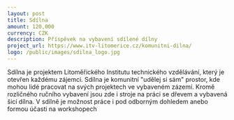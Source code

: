 ```yaml
---
layout: post
title: Sdílna
amount: 120,000
currency: CZK
description: Příspěvek na vybavení sdílené dílny
project_url: https://www.itv-litomerice.cz/komunitni-dilna/
logo: /public/images/sdilna_logo.jpg
---
```


Sdílna je projektem Litoměřického Institutu technického vzdělávání, který je otevřen každému zájemci. Sdílna je komunitní "udělej si sám" prostor, kde mohou lidé pracovat na svých projektech ve vybaveném zázemí. Kromě rozličného ručního vybavení jsou zde i stroje na práci se dřevem a vybavená šicí dílna. V sdílně je možnost práce i pod odborným dohledem anebo formou účasti na workshopech
